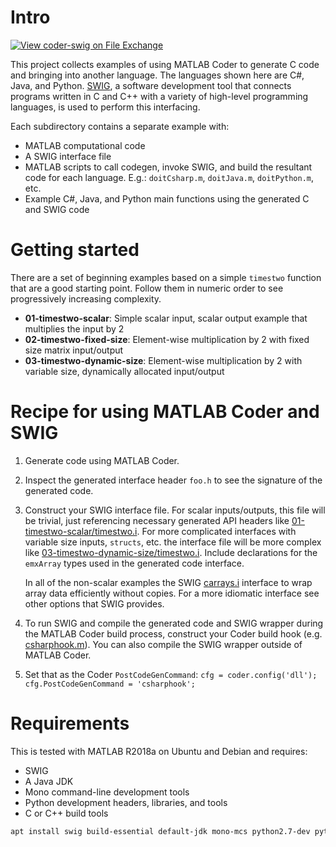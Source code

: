 # Intro
[![View coder-swig on File Exchange](https://www.mathworks.com/matlabcentral/images/matlab-file-exchange.svg)](https://www.mathworks.com/matlabcentral/fileexchange/69305-coder-swig)

This project collects examples of using MATLAB Coder to generate C
code and bringing into another language. The languages shown here are
C#, Java, and Python. [SWIG](http://www.swig.org/), a software
development tool that connects programs written in C and C++ with a
variety of high-level programming languages, is used to perform this
interfacing.

Each subdirectory contains a separate example with:

* MATLAB computational code
* A SWIG interface file
* MATLAB scripts to call codegen, invoke SWIG, and build the resultant
  code for each language. E.g.: `doitCsharp.m`, `doitJava.m`,
  `doitPython.m`, etc.
* Example C#, Java, and Python main functions using the generated C
  and SWIG code

# Getting started

There are a set of beginning examples based on a simple `timestwo`
function that are a good starting point. Follow them in numeric order
to see progressively increasing complexity.

* **01-timestwo-scalar**: Simple scalar input, scalar output example
  that multiplies the input by 2
* **02-timestwo-fixed-size**: Element-wise multiplication by 2 with
  fixed size matrix input/output
* **03-timestwo-dynamic-size**: Element-wise multiplication by 2 with
  variable size, dynamically allocated input/output

# Recipe for using MATLAB Coder and SWIG

1. Generate code using MATLAB Coder.
1. Inspect the generated interface header `foo.h` to see the signature
   of the generated code.
1. Construct your SWIG interface file. For scalar inputs/outputs, this
   file will be trivial, just referencing necessary generated API
   headers like
   [01-timestwo-scalar/timestwo.i](01-timestwo-scalar/timestwo.i). For
   more complicated interfaces with variable size inputs, `structs`,
   etc. the interface file will be more complex like
   [03-timestwo-dynamic-size/timestwo.i](03-timestwo-dynamic-size/timestwo.i). Include
   declarations for the `emxArray` types used in the generated code
   interface.

   In all of the non-scalar examples the SWIG
   [carrays.i](http://www.swig.org/Doc1.3/Library.html#Library_carrays)
   interface to wrap array data efficiently without copies. For a more
   idiomatic interface see other options that SWIG provides.
1. To run SWIG and compile the generated code and SWIG wrapper during
   the MATLAB Coder build process, construct your Coder build hook
   (e.g. [csharphook.m](03-timestwo-dynamic-size/csharphook.m)). You
   can also compile the SWIG wrapper outside of MATLAB Coder.
1. Set that as the Coder `PostCodeGenCommand`: `cfg =
   coder.config('dll'); cfg.PostCodeGenCommand = 'csharphook';`

# Requirements

This is tested with MATLAB R2018a on Ubuntu and Debian and requires:

* SWIG
* A Java JDK
* Mono command-line development tools
* Python development headers, libraries, and tools
* C or C++ build tools

```bash
apt install swig build-essential default-jdk mono-mcs python2.7-dev python-dev
```
